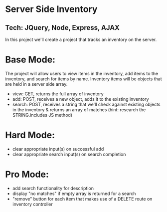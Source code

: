 Server Side Inventory
==
Tech: JQuery, Node, Express, AJAX
---
In this project we'll create a project that tracks an inventory on the server. 

Base Mode:
==

The project will allow users to view items in the inventory, add items to the inventory, and search for items by name. Inventory items will be objects that are held in a server side array.

- view: GET, returns the full array of inventory
- add: POST, receives a new object, adds it to the existing inventory
- search: POST, receives a string that we'll check against existing objects in the inventory & returns an array of matches (hint: research the  STRING.includes JS method)

Hard Mode:
==

- clear appropriate input(s) on successful add
- clear appropriate search input(s) on search completion

Pro Mode:
==
- add search functionality for description
- display "no matches" if empty array is returned for a search
- "remove" button for each item that makes use of a DELETE route on inventory controller
